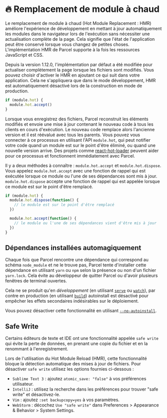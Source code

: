 # 🔥 Remplacement de module à chaud

Le remplacement de module à chaud (Hot Module Replacement : HMR) améliore l'expérience de développement en mettant à jour automatiquement les modules dans le navigateur lors de l'exécution sans nécessiter une actualisation complète de la page. Cela signifie que l'état de l'application peut être conservé lorsque vous changez de petites choses. L'implémentation HMR de Parcel supporte à la fois les ressources JavaScript et CSS.

Depuis la version 1.12.0, l'implémentation par défaut a été modifiée pour actualiser complètement la page lorsque les fichiers sont modifiés. Vous pouvez choisir d'activer le HMR en ajoutant ce qui suit dans votre application. Cela ne s'appliquera que dans le mode développement, HMR est automatiquement désactivé lors de la construction en mode de production.

```javascript
if (module.hot) {
  module.hot.accept()
}
```

Lorsque vous enregistrez des fichiers, Parcel reconstruit les éléments modifiés et envoie une mise à jour contenant le nouveau code à tous les clients en cours d'exécution. Le nouveau code remplace alors l'ancienne version et il est réévalué avec tous les parents. Vous pouvez vous connecter à ce processus en utilisant l'API `module.hot`, qui peut notifier votre code quand un module est sur le point d'être éliminé, ou quand une nouvelle version arrive. Des projets comme [react-hot-loader](https://github.com/gaearon/react-hot-loader) peuvent aider pour ce processus et fonctionnent immédiatement avec Parcel.

Il y a deux méthodes à connaître : `module.hot.accept` et `module.hot.dispose`. Vous appelez `module.hot.accept` avec une fonction de rappel qui est exécutée lorsque ce module ou l'une de ses dépendances sont mis à jour. `module.hot.dispose` accepte une fonction de rappel qui est appelée lorsque ce module est sur le point d'être remplacé.

```javascript
if (module.hot) {
  module.hot.dispose(function() {
    // le module est sur le point d'être remplacé
  })

  module.hot.accept(function() {
    // le module ou l'une de ses dépendances vient d'être mis à jour
  })
}
```

## Dépendances installées automagiquement

Chaque fois que Parcel rencontre une dépendance qui correspond au schéma `node_module` et ne le trouve pas, Parcel tente d'installer cette dépendance en utilisant `yarn` ou `npm` selon la présence ou non d'un fichier `yarn.lock`. Cela évite au développeur de quitter Parcel ou d'avoir plusieurs fenêtres de terminal ouvertes.

Cela ne se produit qu'en _développement_ (en utilisant [`serve`](cli.md#serve) ou [`watch`](cli.md#watch)), par contre en production (en utilisant [`build`](cli.md#build)) autoinstall est désactivé pour empêcher les effets secondaires indésirables sur le déploiement.

Vous pouvez désactiver cette fonctionnalité en utilisant [`--no-autoinstall`](cli.md#désactiver-l'installation-automatique-de-dépendances).

## Safe Write

Certains éditeurs de texte et IDE ont une fonctionnalité appelée `safe write` qui évite la perte de données, en prenant une copie du fichier et en la renommant à l'enregistrement.

Lors de l'utilisation du Hot Module Reload (HMR), cette fonctionnalité bloque la détection automatique des mises à jour de fichiers. Pour désactiver `safe write` utilisez les options fournies ci-dessous :

- `Sublime Text 3` : ajoutez `atomic_save: "false"` à vos préférences utilisateur.
- `IntelliJ` : utilisez la recherche dans les préférences pour trouver "safe write" et désactivez-le.
- `Vim` : ajoutez `:set backupcopy=yes` à vos paramètres.
- `WebStorm` : décochez `Use "safe write"` dans Preferences > Appearance & Behavior > System Settings.
